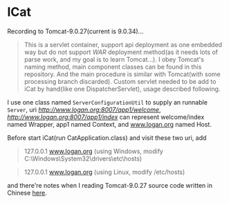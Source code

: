 # ICat

Recording to Tomcat-9.0.27(current is 9.0.34)...

> This is a servlet container, support api deployment as one embedded way but do not support *WAR* deployment method(as it needs lots of parse work, and my goal is to learn Tomcat...).
> I obey Tomcat's naming method, main component classes can be found in this repository. And the main procedure is similar with Tomcat(with some processing branch discarded).
> Custom servlet needed to be add to iCat by hand(like one DispatcherServlet), usage described following.
 
I use one class named ```ServerConfigurationUtil``` to supply an runnable ```Server```, uri *http://www.logan.org:8007/app1/welcome*, *http://www.logan.org:8007/app1/index* can represent welcome/index named Wrapper, app1 named Context, and www.logan.org named Host. 

Before start iCat(run CatApplication.class) and visit these two uri, add

> 127.0.0.1 www.logan.org (using Windows, modify C:\Windows\System32\drivers\etc\hosts)

> 127.0.0.1 www.logan.org (using Linux, modify /etc/hosts)

and there're notes when I reading Tomcat-9.0.27 source code written in Chinese [here](https://www.cnblogs.com/Logan12138/).
 
